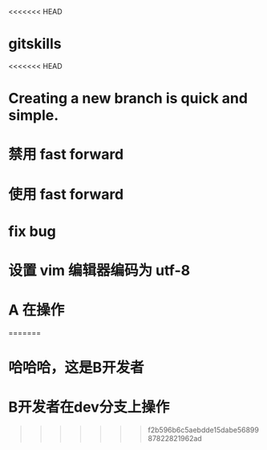 <<<<<<< HEAD
# gitskills
<<<<<<< HEAD
# Creating a new branch is quick and simple.
# 禁用 fast forward
# 使用 fast forward
# fix bug
# 设置 vim 编辑器编码为 utf-8
# A 在操作
=======
# 哈哈哈，这是B开发者
# B开发者在dev分支上操作
>>>>>>> f2b596b6c5aebdde15dabe5689987822821962ad
